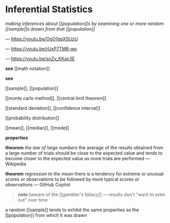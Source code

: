 # Inferential Statistics

_making inferences about [[population]]s by examining one or more random [[sample]]s drawn from that [[population]]_

&mdash; <https://youtu.be/OgO1gpXSUzU>

&mdash; <https://youtu.be/rUxP7TM8-wo>

&mdash; <https://youtu.be/soZv_KKax3E>

**see** [[math notation]]

**see**

[[sample]], [[population]]

[[monte carlo method]], [[central limit theorem]]

[[standard deviation]], [[confidence interval]]

[[probability distribution]]

[[mean]], [[median]], [[mode]]

**properties**

**theorem** _the law of large numbers_ the average of the results obtained from a large number of trials should be close to the expected value and tends to become closer to the expected value as more trials are performed &mdash; Wikipedia

**theorem** _regression to the mean_ there is a tendency for extreme or unusual scores or observations to be followed by more typical scores or observations &mdash; GitHub Copilot

> **note** beware of the [[gambler's fallacy]] &mdash; results don't "want to even out" over time

a random [[sample]] tends to exhibit the same properties as the [[population]] from which it was drawn
